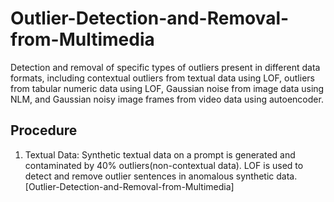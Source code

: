 # Outlier-Detection-and-Removal-from-Multimedia
Detection and removal of specific types of outliers present in different data formats, including contextual outliers from textual data using LOF, outliers from tabular numeric data using LOF, Gaussian noise from image data using NLM, and Gaussian noisy image frames from video data using autoencoder. 

## Procedure
1. Textual Data: Synthetic textual data on a prompt is generated and contaminated by 40% outliers(non-contextual data). LOF is used to detect and remove outlier sentences in anomalous synthetic data.
[Outlier-Detection-and-Removal-from-Multimedia]
